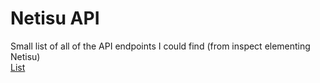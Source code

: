 # Netisu API
Small list of all of the API endpoints I could find (from inspect elementing Netisu)<br>
[List](https://github.com/m4tan/netisu-api/blob/main/endpoints.json)
